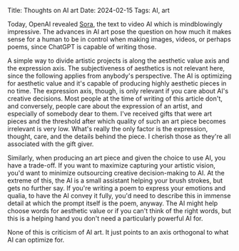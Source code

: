 Title: Thoughts on AI art
Date: 2024-02-15
Tags: AI, art

Today, OpenAI revealed [Sora](https://openai.com/sora), the text to video AI which is mindblowingly impressive. The advances in AI art pose the question on how much it makes sense for a human to be in control when making images, videos, or perhaps poems, since ChatGPT is capable of writing those.

A simple way to divide artistic projects is along the aesthetic value axis and the expression axis. The subjectiveness of aesthetics is not relevant here, since the following applies from anybody's perspective. The AI is optimizing for aesthetic value and it's capable of producing highly aesthetic pieces in no time. The expression axis, though, is only relevant if you care about AI's creative decisions. Most people at the time of writing of this article don't, and conversely, people care about the expression of an artist, and especially of somebody dear to them. I've received gifts that were art pieces and the threshold after which quality of such an art piece becomes irrelevant is very low. What's really the only factor is the expression, thought, care, and the details behind the piece. I cherish those as they're all associated with the gift giver.

Similarly, when producing an art piece and given the choice to use AI, you have a trade-off. If you want to maximize capturing your artistic vision, you'd want to minimize outsourcing creative decision-making to AI. At the extreme of this, the AI is a small assistant helping your brush strokes, but gets no further say. If you're writing a poem to express your emotions and qualia, to have the AI convey it fully, you'd need to describe this in immense detail at which the prompt itself is the poem, anyway. The AI might help choose words for aesthetic value or if you can't think of the right words, but this is a helping hand you don't need a particularly powerful AI for.

None of this is criticism of AI art. It just points to an axis orthogonal to what AI can optimize for.
